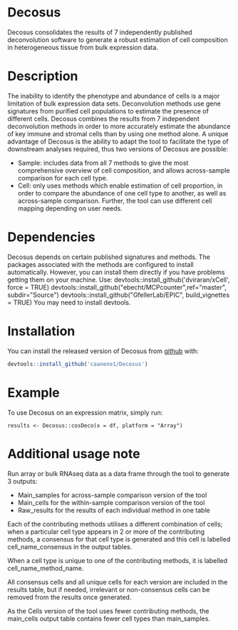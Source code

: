 # Decosus
Decosus consolidates the results of 7 independently published deconvolution software to generate a robust estimation of cell composition in heterogeneous tissue from bulk expression data.

# Description
The inability to identify the phenotype and abundance of cells is a major limitation of bulk expression data sets. Deconvolution methods use gene signatures from purified cell populations to estimate the presence of different cells. Decosus combines the results from 7 independent deconvolution methods in order to more accurately estimate the abundance of key immune and stromal cells than by using one method alone. A unique advantage of Decosus is the ability to adapt the tool to facilitate the type of downstream analyses required, thus two versions of Decosus are possible: 
 - Sample: includes data from all 7 methods to give the most comprehensive overview of cell composition, and allows across-sample comparison for each cell type.
 - Cell: only uses methods which enable estimation of cell proportion, in order to  compare the abundance of one cell type to another, as well as across-sample comparison. 
Further, the tool can use different cell mapping depending on user needs.


# Dependencies
Decosus depends on certain published signatures and methods. The packages associated with the methods are configured to install automatically. However, you can install them directly if you have problems getting them on your machine.
Use: 
  devtools::install_github('dviraran/xCell', force = TRUE)
  devtools::install_github("ebecht/MCPcounter",ref="master", subdir="Source")
  devtools::install_github("GfellerLab/EPIC", build_vignettes = TRUE)
You may need to install devtools.

# Installation
You can install the released version of Decosus from [github](https://github.com/caanene1) with:

``` r
devtools::install_github('caanene1/Decosus')
```

# Example
To use Decosus on an expression matrix, simply run: 
```{r example}
results <- Decosus::cosDeco(x = df, platform = "Array")
```

# Additional usage note
Run array or bulk RNAseq data as a data frame through the tool to generate 3 outputs:
 - Main_samples for across-sample comparison version of the tool
 - Main_cells for the within-sample comparison version of the tool
 - Raw_results for the results of each individual method in one table

Each of the contributing methods utilises a different combination of cells; when a particular cell type appears in 2 or more of the contributing methods, a consensus for that cell type is generated and this cell is labelled cell_name_consensus in the output tables.

When a cell type is unique to one of the contributing methods, it is labelled cell_name_method_name.

All consensus cells and all unique cells for each version are included in the results table, but if needed, irrelevant or non-consensus cells can be removed from the results once generated.

As the Cells version of the tool uses fewer contributing methods, the main_cells output table contains fewer cell types than main_samples. 
